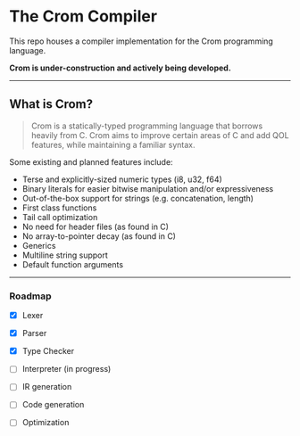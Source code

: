 # The Crom Compiler

This repo houses a compiler implementation for the Crom programming
language.

**Crom is under-construction and actively being developed.**

---

## What is Crom?
> Crom is a statically-typed programming language that borrows heavily from C. Crom aims to improve certain areas of C and add QOL features, while maintaining a familiar syntax.

Some existing and planned features include:
  - Terse and explicitly-sized numeric types (i8, u32, f64)
  - Binary literals for easier bitwise manipulation and/or expressiveness
  - Out-of-the-box support for strings (e.g. concatenation, length)
  - First class functions
  - Tail call optimization
  - No need for header files (as found in C)
  - No array-to-pointer decay (as found in C)
  - Generics
  - Multiline string support
  - Default function arguments

---

### Roadmap
- [x] Lexer
- [x] Parser
- [x] Type Checker
- [ ] Interpreter (in progress)
- [ ] IR generation
- [ ] Code generation
- [ ] Optimization


